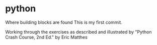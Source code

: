 # python
Where building blocks are found
This is my first commit.

Working through the exercises as described and illustrated by "Python Crash Course, 2nd Ed." by Eric Matthes 
